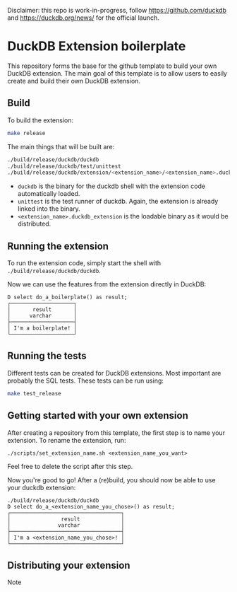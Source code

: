 Disclaimer: this repo is work-in-progress, follow https://github.com/duckdb and https://duckdb.org/news/ for the official launch.

# DuckDB Extension  boilerplate
This repository forms the base for the github template to build your own DuckDB extension. The main goal of this template is to allow users to easily create and build their own DuckDB extension.

## Build
To build the extension:
```sh
make release
```
The main things that will be built are:
```sh
./build/release/duckdb/duckdb
./build/release/duckdb/test/unittest
./build/release/duckdb/extension/<extension_name>/<extension_name>.duckdb_extension
```
- `duckdb` is the binary for the duckdb shell with the extension code automatically loaded. 
- `unittest` is the test runner of duckdb. Again, the extension is already linked into the binary.
- `<extension_name>.duckdb_extension` is the loadable binary as it would be distributed.

## Running the extension
To run the extension code, simply start the shell with `./build/release/duckdb/duckdb`.

Now we can use the features from the extension directly in DuckDB:
```
D select do_a_boilerplate() as result;
┌────────────────────┐
│       result       │
│      varchar       │
├────────────────────┤
│ I'm a boilerplate! │
└────────────────────┘
```

## Running the tests
Different tests can be created for DuckDB extensions. Most important are probably the SQL tests. These tests can be run using:
```sh
make test_release
```

## Getting started with your own extension
After creating a repository from this template, the first step is to name your extension. To rename the extension, run:
```
./scripts/set_extension_name.sh <extension_name_you_want>
```
Feel free to delete the script after this step.

Now you're good to go! After a (re)build, you should now be able to use your duckdb extension:
```
./build/release/duckdb/duckdb
D select do_a_<extension_name_you_chose>() as result;
┌───────────────────────────────────┐
│                result             │
│               varchar             │
├───────────────────────────────────┤
│ I'm a <extension_name_you_chose>! │
└───────────────────────────────────┘
```

## Distributing your extension
Note 